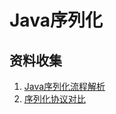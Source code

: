 # Java序列化

## 资料收集

1.  [Java序列化流程解析](http://beautyboss.farbox.com/post/study/shen-ru-xue-xi-javaxu-lie-hua)
2.  [序列化协议对比](https://blog.csdn.net/baiye_xing/article/details/73249819)
